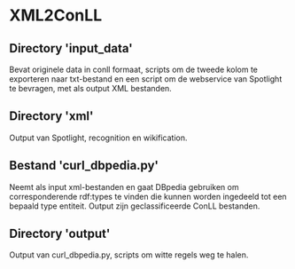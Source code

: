 # XML2ConLL



Directory 'input_data'
----------------------
Bevat originele data in conll formaat, scripts om de tweede kolom te exporteren naar txt-bestand en een script om de webservice van Spotlight te bevragen, met als output XML bestanden.

Directory 'xml'
----------------------
Output van Spotlight, recognition en wikification.

Bestand 'curl_dbpedia.py'
----------------------
Neemt als input xml-bestanden en gaat DBpedia gebruiken om corresponderende rdf:types te vinden die kunnen worden ingedeeld tot een bepaald type entiteit. Output zijn geclassificeerde ConLL bestanden.

Directory 'output'
----------------------
Output van curl_dbpedia.py, scripts om witte regels weg te halen.
